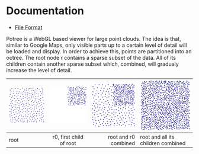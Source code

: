 # Documentation

* [File Format](./file_format.md)

Potree is a WebGL based viewer for large point clouds. The idea is that, similar to Google Maps, only visible parts up to a certain level of detail 
will be loaded and display. In order to achieve this, points are partitioned into an octree.
The root node r contains a sparse subset of the data. All of its children contain another sparse subset which, combined, will gradualy increase 
the level of detail.

| ![](./images/r.png "")        | ![](./images/r1.png "") | ![](./images/r_and_r1.png "") | ![](./images/r_and_rx.png "") |
| ------------- |:-------------:| -----:| --- |
| root          | r0, first child of root | root and r0 combined | root and all its children combined |
